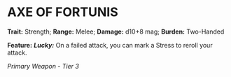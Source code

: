 ﻿# AXE OF FORTUNIS

**Trait:** Strength; **Range:** Melee; **Damage:** d10+8 mag; **Burden:** Two-Handed

**Feature:** ***Lucky:*** On a failed attack, you can mark a Stress to reroll your attack.

*Primary Weapon - Tier 3*
